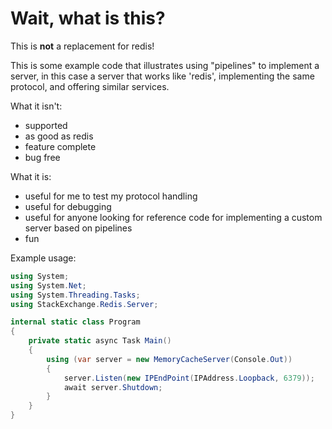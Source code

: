 ﻿# Wait, what is this?

This is **not** a replacement for redis!

This is some example code that illustrates using "pipelines" to implement a server, in this case a server that works like 'redis',
implementing the same protocol, and offering similar services.

What it isn't:

- supported
- as good as redis
- feature complete
- bug free

What it is:

- useful for me to test my protocol handling
- useful for debugging
- useful for anyone looking for reference code for implementing a custom server based on pipelines
- fun

Example usage:

```c#
using System;
using System.Net;
using System.Threading.Tasks;
using StackExchange.Redis.Server;

internal static class Program
{
    private static async Task Main()
    {
        using (var server = new MemoryCacheServer(Console.Out))
        {
            server.Listen(new IPEndPoint(IPAddress.Loopback, 6379));
            await server.Shutdown;
        }
    }
}
```